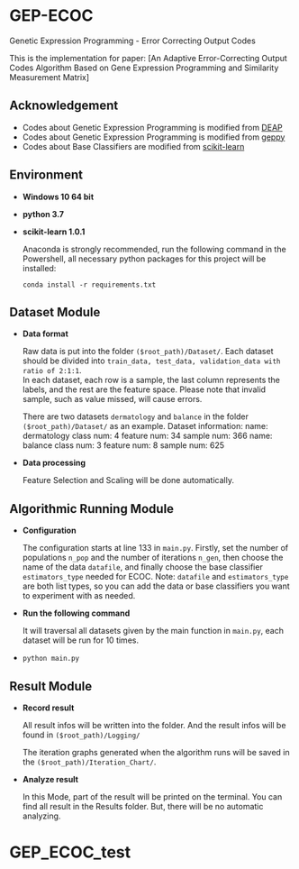 # GEP-ECOC

Genetic Expression Programming - Error Correcting Output Codes

This is the implementation for paper: [An Adaptive Error-Correcting Output Codes Algorithm Based on Gene Expression Programming and Similarity Measurement Matrix]
## Acknowledgement

- Codes about Genetic Expression Programming is modified from  [DEAP](<https://github.com/DEAP/deap>)
- Codes about Genetic Expression Programming is modified from  [geppy](<https://github.com/ShuhuaGao/geppy>)
- Codes about Base Classifiers are modified from  [scikit-learn](<https://github.com/scikit-learn/scikit-learn>)

## Environment

- **Windows 10 64 bit** 

- **python 3.7**

- **scikit-learn 1.0.1**

  Anaconda is strongly recommended, run the following command in the Powershell, all necessary python packages for this project will be installed:

  ```shell
  conda install -r requirements.txt
  ```


## Dataset Module

- **Data format**

  Raw data is put into the folder ```($root_path)/Dataset/```.
  Each dataset should be divided into ```train_data, test_data, validation_data with ratio of 2:1:1```.   
  In each dataset, each row is a sample, the last column represents the labels, and the rest are the feature space.
  Please note that invalid sample, such as value missed, will cause errors.
  
  There are two datasets ```dermatology``` and ```balance``` in the folder ```($root_path)/Dataset/``` as an example. 
  Dataset information:
    name: dermatology
    class num: 4
    feature num: 34
    sample num: 366 
    name: balance
    class num: 3
    feature num: 8
    sample num: 625

- **Data processing**

  Feature Selection and Scaling will be done automatically. 


## Algorithmic Running Module

- **Configuration**

  The configuration starts at line 133 in ```main.py```. 
  Firstly, set the number of populations ```n_pop``` and the number of iterations ```n_gen```, then choose the name of the data ```datafile```, and finally choose the base classifier ```estimators_type``` needed for ECOC.
  Note: ```datafile``` and ```estimators_type``` are both list types, so you can add the data or base classifiers you want to experiment with as needed.

- **Run the following command**

  It will traversal all datasets given by the main function in ```main.py```, each dataset will be run for 10 times.
- 
  ```shell
  python main.py
  ```

## Result Module

- **Record result**

  All result infos will be written into the folder. And the result infos will be found in ```($root_path)/Logging/```

  The iteration graphs generated when the algorithm runs will be saved in the ```($root_path)/Iteration_Chart/```.


- **Analyze result**

   In this Mode, part of the result will be printed on the terminal. You can find all result in the Results folder.
   But, there will be no automatic analyzing. 

# GEP_ECOC_test
